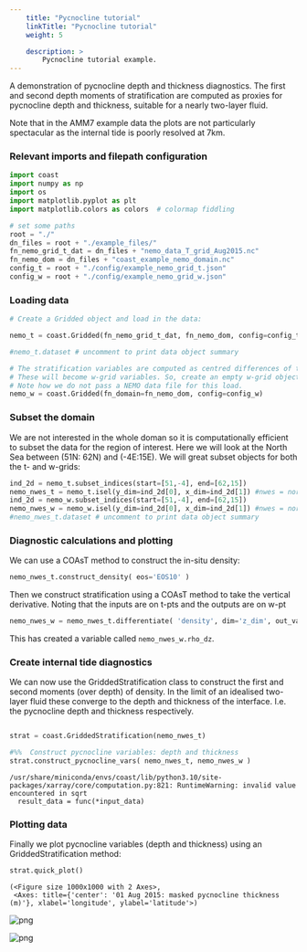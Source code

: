 ```yaml
---
    title: "Pycnocline tutorial"
    linkTitle: "Pycnocline tutorial"
    weight: 5

    description: >
        Pycnocline tutorial example.
---
```

A demonstration of pycnocline depth and thickness diagnostics. The first and second depth moments of stratification are computed as proxies for pycnocline depth and thickness, suitable for a nearly two-layer fluid.

Note that in the AMM7 example data the plots are not particularly spectacular as the internal tide is poorly resolved at 7km.

### Relevant imports and filepath configuration


```python
import coast
import numpy as np
import os
import matplotlib.pyplot as plt
import matplotlib.colors as colors  # colormap fiddling
```


```python
# set some paths
root = "./"
dn_files = root + "./example_files/"
fn_nemo_grid_t_dat = dn_files + "nemo_data_T_grid_Aug2015.nc"
fn_nemo_dom = dn_files + "coast_example_nemo_domain.nc"
config_t = root + "./config/example_nemo_grid_t.json"
config_w = root + "./config/example_nemo_grid_w.json"
```

### Loading data


```python
# Create a Gridded object and load in the data:

nemo_t = coast.Gridded(fn_nemo_grid_t_dat, fn_nemo_dom, config=config_t)
```


```python
#nemo_t.dataset # uncomment to print data object summary
```


```python
# The stratification variables are computed as centred differences of the t-grid variables. 
# These will become w-grid variables. So, create an empty w-grid object, to store stratification. 
# Note how we do not pass a NEMO data file for this load.
nemo_w = coast.Gridded(fn_domain=fn_nemo_dom, config=config_w)

```

### Subset the domain

We are not interested in the whole doman so it is computationally efficient to subset the data for the region of interest. Here we will look at the North Sea between (51N: 62N) and (-4E:15E).
We will great subset objects for both the t- and w-grids:


```python
ind_2d = nemo_t.subset_indices(start=[51,-4], end=[62,15])
nemo_nwes_t = nemo_t.isel(y_dim=ind_2d[0], x_dim=ind_2d[1]) #nwes = northwest european shelf
ind_2d = nemo_w.subset_indices(start=[51,-4], end=[62,15])
nemo_nwes_w = nemo_w.isel(y_dim=ind_2d[0], x_dim=ind_2d[1]) #nwes = northwest european shelf
#nemo_nwes_t.dataset # uncomment to print data object summary
```

### Diagnostic calculations and plotting 

We can use a COAsT method to construct the in-situ density:



```python
nemo_nwes_t.construct_density( eos='EOS10' )

```

Then we construct stratification using a COAsT method to take the vertical derivative. Noting that the inputs are on t-pts and the outputs are on w-pt


```python
nemo_nwes_w = nemo_nwes_t.differentiate( 'density', dim='z_dim', out_var_str='rho_dz', out_obj=nemo_nwes_w ) # --> sci_nwes_w.rho_dz

```

This has created a variable called `nemo_nwes_w.rho_dz`.

###  Create internal tide diagnostics

We can now use the GriddedStratification class to construct the first and second moments (over depth) of density. In the limit of an idealised two-layer fluid these converge to the depth and thickness of the interface. I.e. the pycnocline depth and thickness respectively.


```python

strat = coast.GriddedStratification(nemo_nwes_t)

#%%  Construct pycnocline variables: depth and thickness
strat.construct_pycnocline_vars( nemo_nwes_t, nemo_nwes_w )
```

    /usr/share/miniconda/envs/coast/lib/python3.10/site-packages/xarray/core/computation.py:821: RuntimeWarning: invalid value encountered in sqrt
      result_data = func(*input_data)


### Plotting data

Finally we plot pycnocline variables (depth and thickness) using an GriddedStratification method:


```python
strat.quick_plot()

```




    (<Figure size 1000x1000 with 2 Axes>,
     <Axes: title={'center': '01 Aug 2015: masked pycnocline thickness (m)'}, xlabel='longitude', ylabel='latitude'>)




    
![png](/COAsT/pycnocline_tutorial_files/pycnocline_tutorial_17_1.png)
    



    
![png](/COAsT/pycnocline_tutorial_files/pycnocline_tutorial_17_2.png)
    

